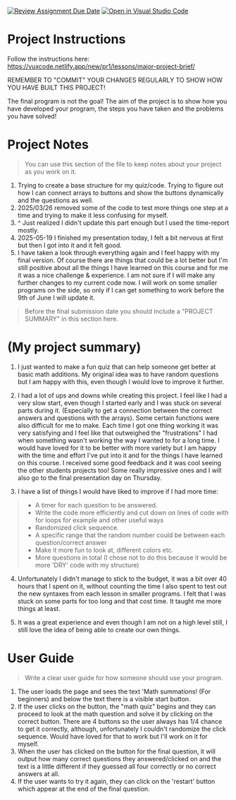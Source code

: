 [![Review Assignment Due Date](https://classroom.github.com/assets/deadline-readme-button-22041afd0340ce965d47ae6ef1cefeee28c7c493a6346c4f15d667ab976d596c.svg)](https://classroom.github.com/a/zon3mdIg)
[![Open in Visual Studio Code](https://classroom.github.com/assets/open-in-vscode-2e0aaae1b6195c2367325f4f02e2d04e9abb55f0b24a779b69b11b9e10269abc.svg)](https://classroom.github.com/online_ide?assignment_repo_id=18801507&assignment_repo_type=AssignmentRepo)
# Project Instructions
Follow the instructions here: https://vuxcode.netlify.app/new/pr1/lessons/major-project-brief/

REMEMBER TO "COMMIT" YOUR CHANGES REGULARLY TO SHOW HOW YOU HAVE BUILT THIS PROJECT! 

The final program is not the goal! The aim of the project is to show how you have developed your program, the steps you have taken and the problems you have solved!

# Project Notes

> You can use this section of the file to keep notes about your project as you work on it.

1. Trying to create a base structure for my quiz/code. Trying to figure out how I can connect
arrays to buttons and show the buttons dynamically and the questions as well.
2. 2025/03/26 removed some of the code to test more things one step at a time and trying to make it less confusing for myself.
3. ^ Just realized I didn't update this part enough but I used the time-report mostly.
4. 2025-05-19 I finished my presentation today, I felt a bit nervous at first but then I got into it and it felt good.
5. I have taken a look through everything again and I feel happy with my final version. Of course there are things that could be a lot better but I'm still positive about all the things I have learned on this course and for me it was a nice challenge & experience. I am not sure if I will make any further changes to my current code now. I will work on some smaller programs on the side, so only if I can get something to work before the 9th of June I will update it.


> Before the final submission date you should include a "PROJECT SUMMARY" in this section here.

# (My project summary)

1. I just wanted to make a fun quiz that can help someone get better at basic math additions. My original idea was to have random questions but I am happy with this, even though I would love to improve it further.

2. I had a lot of ups and downs while creating this project. I feel like I had a very slow start, even though I started early and I was stuck on several parts during it. (Especially to get a connection between the correct answers and questions with the arrays). Some certain functions were also difficult for me to make. Each time I got one thing working it was very satisfying and I feel like that outweighed the "frustrations" I had when something wasn't working the way I wanted to for a long time. I would have loved for it to be better with more variety but I am happy with the time and effort I've put into it and for the things I have learned on this course. I received some good feedback and it was cool seeing the other students projects too! Some really impressive ones and I will also go to the final presentation day on Thursday.

3. I have a list of things I would have liked to improve if I had more time:
> - A timer for each question to be answered.
> - Write the code more efficiently and cut down on lines of code with for loops for example and other useful ways
> - Randomized click sequence.
> - A specific range that the random number could be between each question/correct answer
> - Make it more fun to look at, different colors etc.
> - More questions in total (I chose not to do this because it would be more 'DRY' code with my structure)

4. Unfortunately I didn't manage to stick to the budget, it was a bit over 40 hours that I spent on it, without counting the time I also spent to test out the new syntaxes from each lesson in smaller programs. I felt that I was stuck on some parts for too long and that cost time. It taught me more things at least.

5. It was a great experience and even though I am not on a high level still, I still love the idea of being able to create our own things.

# User Guide

> Write a clear user guide for how someone should use your program.
1. The user loads the page and sees the text 'Math summations! (For beginners) and below the text there is a visible start button.
2. If the user clicks on the button, the "math quiz" begins and they can proceed to look at the math question and solve it by clicking on the correct button. There are 4 buttons so the user always has 1/4 chance to get it correctly, although, unfortunately I couldn't randomize the click sequence. Would have loved for that to work but I'll work on it for myself.
3. When the user has clicked on the button for the final question, it will output how many correct questions they answered/clicked on and the text is a little different if they guessed all four correctly or no correct answers at all.
4. If the user wants to try it again, they can click on the 'restart' button which appear at the end of the final question.


